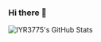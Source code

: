 ### Hi there 👋

<!--
**IYR3775/IYR3775** is a ✨ _special_ ✨ repository because its `README.md` (this file) appears on your GitHub profile.

Here are some ideas to get you started:

- 🔭 I’m currently working on ...
- 🌱 I’m currently learning ...
- 👯 I’m looking to collaborate on ...
- 🤔 I’m looking for help with ...
- 💬 Ask me about ...
- 📫 How to reach me: ...
- 😄 Pronouns: ...
- ⚡ Fun fact: ...
-->
![IYR3775's GitHub Stats](https://github-readme-stats.vercel.app/api?username=IYR3775&show_icons=true&include_all_commits=true&count_private=true)

